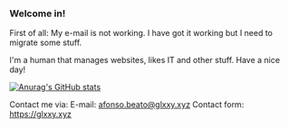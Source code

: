 ### Welcome in!
First of all: My e-mail is not working. I have got it working but I need to migrate some stuff.

I'm a human that manages websites, likes IT and other stuff.
Have a nice day!

[![Anurag's GitHub stats](https://github-readme-stats.vercel.app/api?username=glxxyxafonso)](https://github.com/anuraghazra/github-readme-stats)

Contact me via:
E-mail: afonso.beato@glxxy.xyz
Contact form: https://glxxy.xyz
